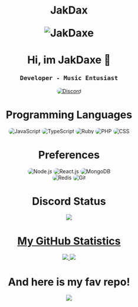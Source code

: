 <h1 align="center">JakDax <p align="center"> <img src="https://komarev.com/ghpvc/?username=JakDaxe" alt="JakDaxe" /> </p> </h1>
<p align="center">
    <h1 align="center">Hi, im JakDaxe 👋</h1>
</p>
<div align="center">
    <h3 align="center"><samp> Developer - Music Entusiast </samp></h3>
</div>

<p align="center">
    <a href="https://discord.gg/5rNm6uQUqt"><img src="https://img.shields.io/badge/Discord-323540?style=for-the-badge&logo=discord&logoColor=5294E2" style="border-radius:15px" alt="Discord"></a>
</p>

<h1 align="center">
    Programming Languages
</h1>

<div align="center">
    <img src="https://img.shields.io/badge/JavaScript-323540?style=for-the-badge&logo=javascript&logoColor=5294E2" alt="JavaScript" style="border-radius:15px"/>
    <img src="https://img.shields.io/badge/TypeScript-323540?style=for-the-badge&logo=typescript&logoColor=5294E2" alt="TypeScript" style="border-radius:15px"/>
    <img src="https://img.shields.io/badge/Ruby-323540?style=for-the-badge&logo=ruby&logoColor=5294E2" alt="Ruby" style="border-radius:15px"/>
    <img src="https://img.shields.io/badge/PHP-323540?style=for-the-badge&logo=php&logoColor=5294E2" alt="PHP" style="border-radius:15px"/>
    <img src="https://img.shields.io/badge/CSS-323540?style=for-the-badge&logo=css&logoColor=5294E2" alt="CSS" style="border-radius:15px"/>
</div>

<h1 align="center">
    Preferences
</h1>

<div align="center">
    <img src="https://img.shields.io/badge/Node.js-323540?style=for-the-badge&logo=node.js&logoColor=5294E2" alt="Node.js" style="border-radius:15px"/>
    <img src="https://img.shields.io/badge/React-323540?style=for-the-badge&logo=react&logoColor=5294E2" alt="React.js"  style="border-radius:15px"/>
    <img src="https://img.shields.io/badge/MongoDB-323540?style=for-the-badge&logo=mongodb&logoColor=5294E2" alt="MongoDB" style="border-radius:15px"/>
    <br/>
    <img src="https://img.shields.io/badge/Redis-323540.svg?style=for-the-badge&logo=redis&logoColor=5294E2" alt="Redis" style="border-radius:15px"/>
    <img src="https://img.shields.io/badge/git-323540.svg?style=for-the-badge&logo=git&logoColor=5294E2" alt="Git" style="border-radius:15px"/>
</div>

<h1 align="center">
    Discord Status
</h1>
<p align="center">
    <a href="https://github.com/JakDaxe">
      <img src="https://lanyard.cnrad.dev/api/318149637964038144?theme=dark&animated=true&hideDiscrim=true&borderRadius=10px&idleMessage=Nothing+xd" />
</p>
    
<h1 align="center">
    My GitHub Statistics
</h1>
  <p align="center">
    <a href="https://github.com/JakDaxe/">
        <img src="https://github-readme-stats.vercel.app/api?username=JakDaxe&show_icons=true&theme=dark" />
    <a href="https://github.com/JakDaxe">
        <img src="https://github-readme-streak-stats.herokuapp.com?user=JakDaxe&show_icons=true&theme=dark" />
    </a>
<p>
    
<h1 align="center">
    And here is my fav repo!
</h1>
<p align="center">
    <a href="https://github.com/JakDaxe/EclipseRPG">
        <img src="https://github-readme-stats.vercel.app/api/pin/?username=JakDaxe&repo=EclipseRPG&theme=dark&show_owner=DEEM-0001" />
    </a>
</p>
